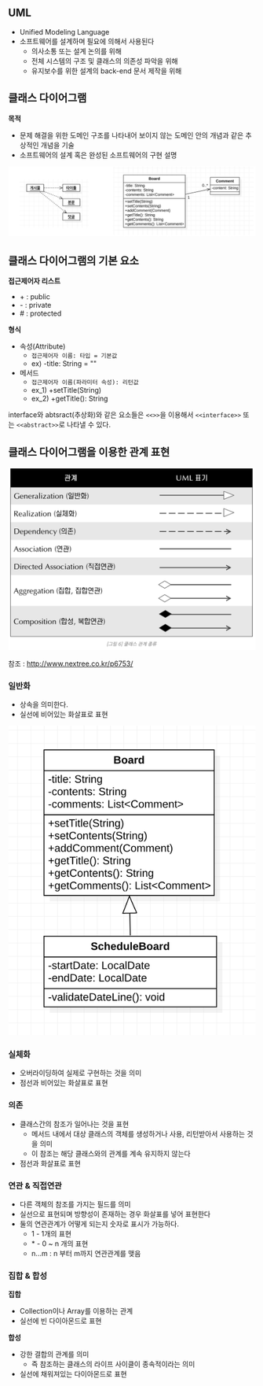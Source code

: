 ## UML

- Unified Modeling Language
- 소프트웨어를 설계하며 필요에 의해서 사용된다
  - 의사소통 또는 설계 논의를 위해
  - 전체 시스템의 구조 및 클래스의 의존성 파악을 위해
  - 유지보수를 위한 설계의 back-end 문서 제작을 위해



## 클래스 다이어그램

**목적**

- 문제 해결을 위한 도메인 구조를 나타내어 보이지 않는 도메인 안의 개념과 같은 추상적인 개념을 기술
- 소프트웨어의 설계 혹은 완성된 소프트웨어의 구현 설명

![클래스 다이어그램의 활용](./images/01_1.png)



## 클래스 다이어그램의 기본 요소

**접근제어자 리스트**

- \+ : public
- \- : private
- \# : protected

**형식**

- 속성(Attribute)
  - `접근제어자 이름: 타입 = 기본값`
  - ex) -title: String = ""
- 메서드
  - `접근제어자 이름(파라미터 속성): 리턴값`
  - ex_1) +setTitle(String)
  - ex_2) +getTitle(): String

interface와 abtsract(추상화)와 같은 요소들은 `<<>>`을 이용해서 `<<interface>>` 또는 `<<abstract>>`로 나타낼 수 있다.



## 클래스 다이어그램을 이용한 관계 표현

![클래스 관계 종류](./images/01_2.png)

참조 : http://www.nextree.co.kr/p6753/



### 일반화

- 상속을 의미한다.
- 실선에 비어있는 화살표로 표현

![일반화](./images/01_3.png)

### 실체화

- 오버라이딩하여 실제로 구현하는 것을 의미
- 점선과 비어있는 화살표로 표현



### 의존

- 클래스간의 참조가 일어나는 것을 표현
  - 메서드 내에서 대상 클래스의 객체를 생성하거나 사용, 리턴받아서 사용하는 것을 의미
  - 이 참조는 해당 클래스와의 관계를 계속 유지하지 않는다
- 점선과 화살표로 표현



### 연관 & 직접연관

- 다른 객체의 참조를 가지는 필드를 의미
- 실선으로 표현되며 방향성이 존재하는 경우 화살표를 넣어 표현한다
- 둘의 연관관계가 어떻게 되는지 숫자로 표시가 가능하다.
  - 1 - 1개의 표현
  - \* - 0 ~ n 개의 표현
  - n...m : n 부터 m까지 연관관계를 맺음



### 집합 & 합성

**집합**

- Collection이나 Array를 이용하는 관계
- 실선에 빈 다이아몬드로 표현

**합성**

- 강한 결합의 관계를 의미
  - 즉 참조하는 클래스의 라이프 사이클이 종속적이라는 의미
- 실선에 채워져있는 다이아몬드로 표현